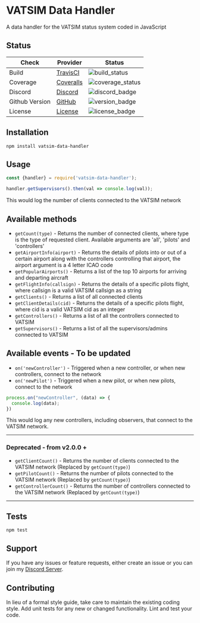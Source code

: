 [build_status]: https://travis-ci.org/hcphoon01/VATSIM-Data-Handler.svg?branch=master
[coverage_status]: https://img.shields.io/coveralls/github/hcphoon01/VATSIM-Data-Handler
[discord_badge]: https://img.shields.io/discord/580346191854960641
[version_badge]: https://img.shields.io/github/v/tag/hcphoon01/vatsim-data-handler
[license_badge]: https://img.shields.io/github/license/hcphoon01/vatsim-data-handler
[discord_invite]: https://discord.gg/fwK8QfD

# VATSIM Data Handler

A data handler for the VATSIM status system coded in JavaScript

## Status

|      Check      |                            Provider                                                  |              Status             |
|-----------------|--------------------------------------------------------------------------------------|---------------------------------|
| Build           | [TravisCI](https://travis-ci.org/hcphoon01/VATSIM-Data-Handler)                      | ![build_status]                 |
| Coverage        | [Coveralls](https://coveralls.io/github/hcphoon01/VATSIM-Data-Handler?branch=master) | ![coverage_status]              |
| Discord         | [Discord][discord_invite]                                                            | ![discord_badge]                |
| Github Version  | [GitHub](https://img.shields.io/github/package-json/v/hcphoon01/vatsim-data-handler) | ![version_badge]                |
| License         | [License](https://github.com/hcphoon01/VATSIM-Data-Handler/blob/master/LICENSE)      | ![license_badge]                |

## Installation

  `npm install vatsim-data-handler`

## Usage

  ```javascript
  const {handler} = require('vatsim-data-handler');

  handler.getSupervisors().then(val => console.log(val));
  ```

  This would log the number of clients connected to the VATSIM network

## Available methods

* `getCount(type)` - Returns the number of connected clients, where type is the type of requested client. Available arguments are 'all', 'pilots' and 'controllers'
* `getAirportInfo(airport)` - Returns the details of pilots into or out of a certain airport along with the controllers controlling that airport, the airport argument is a 4 letter ICAO code
* `getPopularAirports()` - Returns a list of the top 10 airports for arriving and departing aircraft
* `getFlightInfo(callsign)` - Returns the details of a specific pilots flight, where callsign is a valid VATSIM callsign as a string
* `getClients()` - Returns a list of all connected clients
* `getClientDetails(cid)` - Returns the details of a specific pilots flight, where cid is a valid VATSIM cid as an integer
* `getControllers()` - Returns a list of all the controllers connected to VATSIM
* `getSupervisors()` - Returns a list of all the supervisors/admins connected to VATSIM

## Available events - To be updated

* `on('newController')` - Triggered when a new controller, or when new controllers, connect to the network
* `on('newPilot')` - Triggered when a new pilot, or when new pilots, connect to the network

```javascript
process.on("newController", (data) => {
  console.log(data);
})
```

This would log any new controllers, including observers, that connect to the VATSIM network.

------

### Deprecated - from v2.0.0 +

* `getClientCount()` - Returns the number of clients connected to the VATSIM network (Replaced by `getCount(type)`)
* `getPilotCount()` - Returns the number of pilots connected to the VATSIM network (Replaced by `getCount(type)`)
* `getControllerCount()` - Returns the number of controllers connected to the VATSIM network (Replaced by `getCount(type)`)

------

## Tests

  `npm test`

## Support

If you have any issues or feature requests, either create an issue or you can join my [Discord Server][discord_invite].

## Contributing

In lieu of a formal style guide, take care to maintain the existing coding style. Add unit tests for any new or changed functionality. Lint and test your code.
